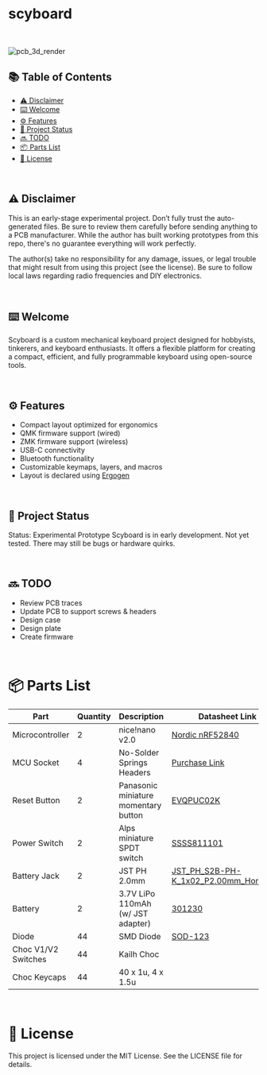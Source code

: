 # scyboard

<br>

![pcb_3d_render](https://github.com/user-attachments/assets/72f961f7-71c3-46f7-ac3f-4760dd06cf01)



## 📚 Table of Contents

- [⚠️ Disclaimer](#️-disclaimer)
- [⌨️ Welcome](#️-welcome)
- [⚙️ Features](#️-features)
- [🔧 Project Status](#️-project-status)
- [🔜 TODO](#️-todo)
- [📦 Parts List](#️-parts-list)
- [📄 License](#️-license)

<br>

## ⚠️ Disclaimer
This is an early-stage experimental project. Don’t fully trust the auto-generated files. Be sure to review them carefully before sending anything to a PCB manufacturer. While the author has built working prototypes from this repo, there's no guarantee everything will work perfectly.

The author(s) take no responsibility for any damage, issues, or legal trouble that might result from using this project (see the license). Be sure to follow local laws regarding radio frequencies and DIY electronics.

<br>

## ⌨️ Welcome

Scyboard is a custom mechanical keyboard project designed for hobbyists, tinkerers, and keyboard enthusiasts. It offers a flexible platform for creating a compact, efficient, and fully programmable keyboard using open-source tools.

<br>

## ⚙️ Features

- Compact layout optimized for ergonomics
- QMK firmware support (wired)
- ZMK firmware support (wireless)
- USB-C connectivity
- Bluetooth functionality
- Customizable keymaps, layers, and macros
- Layout is declared using [Ergogen](https://docs.ergogen.xyz/)

<br>

## 🔧 Project Status
Status: Experimental Prototype
Scyboard is in early development. Not yet tested. There may still be bugs or hardware quirks.

<br>

## 🔜 TODO

- Review PCB traces
- Update PCB to support screws & headers
- Design case
- Design plate
- Create firmware

<br>

# 📦 Parts List

| Part                    | Quantity | Description                          | Datasheet Link                                                                                                       |
|-------------------------|----------|--------------------------------------|----------------------------------------------------------------------------------------------------------------------|
| Microcontroller         |    2     | nice!nano v2.0                       | [Nordic nRF52840](https://nicekeyboards.com/nice-nano)                                                               |
| MCU Socket              |    4     | No-Solder Springs Headers            | [Purchase Link](https://typeractive.xyz/products/no-solder-spring-headers?variant=47196312502503)                    |
| Reset Button            |    2     | Panasonic miniature momentary button | [EVQPUC02K](https://cdn.shopify.com/s/files/1/0618/5674/3655/files/PANASONIC-EVQPUC02K.pdf)                          |
| Power Switch            |    2     | Alps miniature SPDT switch           | [SSSS811101](https://cdn.shopify.com/s/files/1/0618/5674/3655/files/ALPS-SSSS811101.pdf)                             |
| Battery Jack            |    2     | JST PH 2.0mm                         | [JST_PH_S2B-PH-K_1x02_P2.00mm_Horizontal](http://www.jst-mfg.com/product/pdf/eng/ePH.pdf)                            |
| Battery                 |    2     | 3.7V LiPo 110mAh (w/ JST adapter)    | [301230](https://www.ufinebattery.com/images/upload/ufx0509-08-3-7v-75mah-lithium-ion-battery-product-datasheet.pdf) |
| Diode                   |    44    | SMD Diode                            | [SOD-123](https://www.onsemi.com/download/data-sheet/pdf/mmsd301t1-d.pdf)                                            |
| Choc V1/V2 Switches     |    44    | Kailh Choc                           |                                                                                                                      |
| Choc Keycaps            |    44    | 40 x 1u, 4 x 1.5u                    |                                                                                                                      |

<br>

# 📄 License
This project is licensed under the MIT License. See the LICENSE file for details.

<br>
